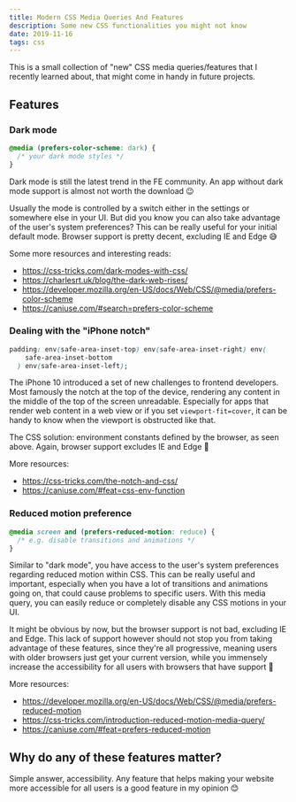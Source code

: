 ```yaml
---
title: Modern CSS Media Queries And Features
description: Some new CSS functionalities you might not know
date: 2019-11-16
tags: css
---
```


This is a small collection of "new" CSS media queries/features that I recently learned about, that might come in handy in future projects.

## Features

### Dark mode

```css
@media (prefers-color-scheme: dark) {
  /* your dark mode styles */
}
```

Dark mode is still the latest trend in the FE community. An app without dark mode support is almost not worth the download 😉

Usually the mode is controlled by a switch either in the settings or somewhere else in your UI. But did you know you can also take advantage of the user's system preferences? This can be really useful for your initial default mode. Browser support is pretty decent, excluding IE and Edge 😅

Some more resources and interesting reads:

- https://css-tricks.com/dark-modes-with-css/
- https://charlesrt.uk/blog/the-dark-web-rises/
- https://developer.mozilla.org/en-US/docs/Web/CSS/@media/prefers-color-scheme
- https://caniuse.com/#search=prefers-color-scheme

### Dealing with the "iPhone notch"

```css
padding: env(safe-area-inset-top) env(safe-area-inset-right) env(
    safe-area-inset-bottom
  ) env(safe-area-inset-left);
```

The iPhone 10 introduced a set of new challenges to frontend developers. Most famously the notch at the top of the device, rendering any content in the middle of the top of the screen unreadable. Especially for apps that render web content in a web view or if you set `viewport-fit=cover`, it can be handy to know when the viewport is obstructed like that.

The CSS solution: environment constants defined by the browser, as seen above. Again, browser support excludes IE and Edge 🙈

More resources:

- https://css-tricks.com/the-notch-and-css/
- https://caniuse.com/#feat=css-env-function

### Reduced motion preference

```css
@media screen and (prefers-reduced-motion: reduce) {
  /* e.g. disable transitions and animations */
}
```

Similar to "dark mode", you have access to the user's system preferences regarding reduced motion within CSS. This can be really useful and important, especially when you have a lot of transitions and animations going on, that could cause problems to specific users. With this media query, you can easily reduce or completely disable any CSS motions in your UI.

It might be obvious by now, but the browser support is not bad, excluding IE and Edge. This lack of support however should not stop you from taking advantage of these features, since they're all progressive, meaning users with older browsers just get your current version, while you immensely increase the accessibility for all users with browsers that have support 🎉

More resources:

- https://developer.mozilla.org/en-US/docs/Web/CSS/@media/prefers-reduced-motion
- https://css-tricks.com/introduction-reduced-motion-media-query/
- https://caniuse.com/#feat=prefers-reduced-motion

## Why do any of these features matter?

Simple answer, accessibility. Any feature that helps making your website more accessible for all users is a good feature in my opinion 😊
